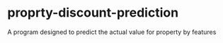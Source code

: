 # proprty-discount-prediction
A program designed to predict the actual value for property by features 
